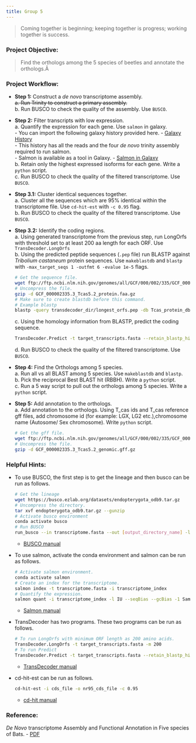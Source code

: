 ```yaml
---
title: Group 5
---
```


> Coming together is beginning; keeping together is progress; working together is success.

### Project Objective:

> Find the orthologs among the 5 species of beetles and annotate the orthologs.Â

### Project Workflow:
- __Step 1:__ Construct a _de novo_ transcriptome assembly.  
	~~a. Run Trinity to construct a primary assembly.~~  
	b. Run BUSCO to check the quality of the assembly. Use `BUSCO`.
- __Step 2:__ Filter transcripts with low expression.  
	a. Quantify the expression for each gene. Use `salmon` in galaxy.  
		- You can import the following galaxy history provided here. - [Galaxy History](https://usegalaxy.org/u/rameshb/h/bioinformatics-fall2019)  
		- This history has all the reads and the four _de novo_ trinity assembly required to run salmon.  
		- Salmon is available as a tool in Galaxy. - [Salmon in Galaxy](https://usegalaxy.org/root?tool_id=toolshed.g2.bx.psu.edu/repos/bgruening/salmon/salmon/0.14.1.2)  
	b. Retain only the highest expressed isoforms for each gene. Write a `python` script.  
	c. Run BUSCO to check the quality of the filtered transcriptome. Use `BUSCO`.
- __Step 3.1:__ Cluster identical sequences together.  
	a. Cluster all the sequences which are 95% identical within the transcriptome file. Use `cd-hit-est` with `-c 0.95` flag.  
	b. Run BUSCO to check the quality of the filtered transcriptome. Use `BUSCO`.
- __Step 3.2:__ Identify the coding regions.  
	a. Using generated transcriptome from the previous step, run LongOrfs with threshold set to at least 200 aa length for each ORF. Use `TransDecoder.LongOrfs`  
	b. Using the predicted peptide sequences (`.pep` file) run BLASTP against _Tribolium castaneum_ protein sequences. Use `makeblastdb` and `blastp` with `-max_target_seqs 1 -outfmt 6 -evalue 1e-5` flags.

	```bash
	# Get the sequence file.
	wget ftp://ftp.ncbi.nlm.nih.gov/genomes/all/GCF/000/002/335/GCF_000002335.3_Tcas5.2/GCF_000002335.3_Tcas5.2_protein.faa.gz
	# Uncompress the file.
	gzip -d GCF_000002335.3_Tcas5.2_protein.faa.gz
	# Make sure to create blastdb before this command.
	# Example blastp
	blastp -query transdecoder_dir/longest_orfs.pep -db Tcas_protein_db.fasta  -max_target_seqs 1 -outfmt 6 -evalue 1e-5 -num_threads 48 > blastp.outfmt6
	```
	c. Using the homology information from BLASTP, predict the coding sequence.
	```bash
	TransDecoder.Predict -t target_transcripts.fasta --retain_blastp_hits blastp.outfmt6
	```
	d. Run BUSCO to check the quality of the filtered transcriptome. Use `BUSCO`.

- __Step 4:__ Find the Orthologs among 5 species.  
	a. Run all vs all BLAST among 5 species. Use `makeblastdb` and `blastp`.  
	b. Pick the reciprocal Best BLAST hit (RBBH). Write a `python` script.  
	c. Run a 5 way script to pull out the orthologs among 5 species. Write a `python` script.  
- __Step 5:__ Add annotation to the orthologs.  
 	a. Add annotation to the orthologs. Using T_cas ids and T_cas reference gff files, add chromosome id (for example: LGX, LG2 etc.),chromosome name (Autosome/ Sex chromosome). Write `python` script.
	```bash
	# Get the gff file.
	wget ftp://ftp.ncbi.nlm.nih.gov/genomes/all/GCF/000/002/335/GCF_000002335.3_Tcas5.2/GCF_000002335.3_Tcas5.2_genomic.gff.gz
	# Uncompress the file.
	gzip -d GCF_000002335.3_Tcas5.2_genomic.gff.gz
	```

### Helpful Hints:

- To use BUSCO, the first step is to get the lineage and then busco can be run as follows.

	```bash
	# Get the lineage
	wget https://busco.ezlab.org/datasets/endopterygota_odb9.tar.gz
	# Uncompress the directory.
	tar xvf endopterygota_odb9.tar.gz --gunzip
	# Activate busco environment
	conda activate busco
	# Run BUSCO
	run_busco --in transcriptome.fasta --out [output_directory_name] -l [path_to_]endopterygota_odb9 -m tran -c 48
	```
	- [BUSCO manual](http://gitlab.com/ezlab/busco/raw/master/BUSCO_v3_userguide.pdf)
- To use salmon, activate the conda environment and salmon can be run as follows.
	```bash
	# Activate salmon environment.
	conda activate salmon
	# Create an index for the transcriptome.
	salmon index -t transcriptome.fasta -i transcriptome_index
	# Quantify the expression.
	salmon quant -i transcriptome_index -l IU --seqBias --gcBias -1 Sample1_R1.fastq.gz -2 Sample1_R2.fastq.gz -p 48 --validateMappings -o Sample1
	```
	- [Salmon manual](https://salmon.readthedocs.io/en/latest/)
- TransDecoder has two programs. These two programs can be run as follows.
	```bash
	# To run LongOrfs with minimum ORF length as 200 amino acids.
	TransDecoder.LongOrfs -t target_transcripts.fasta -m 200
	# To run Predict
	TransDecoder.Predict -t target_transcripts.fasta --retain_blastp_hits blastp.outfmt6
	```
	- [TransDecoder manual](https://github.com/TransDecoder/TransDecoder/wiki)
- cd-hit-est can be run as follows.
	```bash
	cd-hit-est -i cds_file -o nr95_cds_file -c 0.95
	```
	- [cd-hit manual](https://github.com/weizhongli/cdhit/wiki/3.-User's-Guide#CDHITEST)

### Reference:

_De Novo_ transcriptome Assembly and Functional Annotation in Five species of Bats. - [PDF](../data/Santillan_et_al_2018.pdf)
